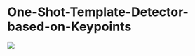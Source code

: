 # One-Shot-Template-Detector-based-on-Keypoints
![](https://github.com/forestcv/One-Shot-Template-Detector-based-on-Keypoints/blob/master/example/example.gif)

